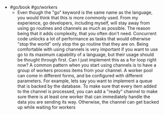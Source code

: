 - #go/book #go/workers
	- Even though the "go" keyword is the same name as the language, you would think that this is more commonly used. From my experience, go developers, including myself, will stay away from using go routines and channels as much as possible. The reason being that it adds complexity, that you often don't need. Concurrent code unlocks a lot of performance as tasks that would otherwise "stop the world" only stop the go routine that they are on. Being comfortable with using channels is very important if you want to use go to its maximum capability of a language, but their usage should be thought through first. Can I just implement this as a for loop right now? A common pattern when you start using channels is to have a group of workers process items from your channel. A worker pool can come in different forms, and be configured with different parameters. For example, lets say you want to implement a queue that is backed by the database. To make sure that every item added to the channel is processed, you can add a "ready" channel to make sure there is at least one worker that can immediately handle the data you are sending its way. Otherwise, the channel can get backed up while waiting for workers